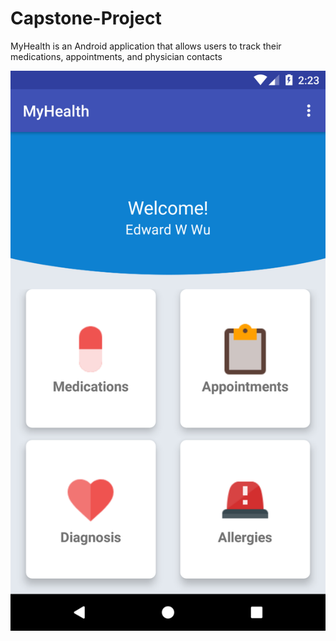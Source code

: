 # Capstone-Project
MyHealth is an Android application that allows users to track their medications, appointments, and physician contacts

![Screenshot](Screenshot_1566699798.png)
